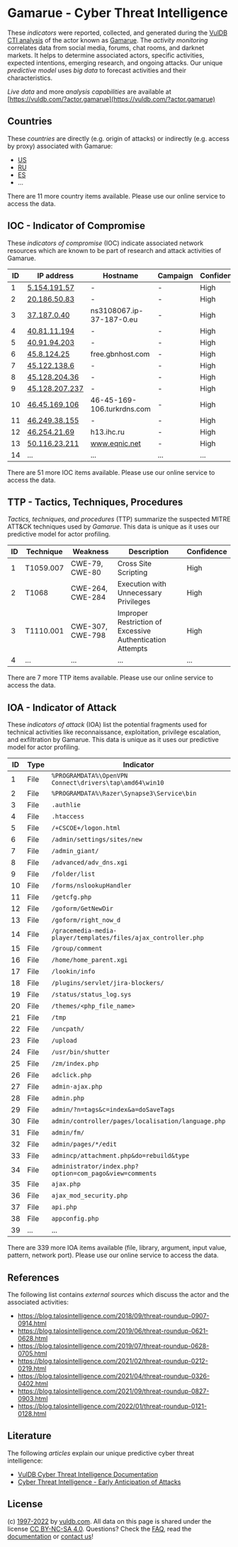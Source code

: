 # Gamarue - Cyber Threat Intelligence

These _indicators_ were reported, collected, and generated during the [VulDB CTI analysis](https://vuldb.com/?kb.cti) of the actor known as [Gamarue](https://vuldb.com/?actor.gamarue). The _activity monitoring_ correlates data from social media, forums, chat rooms, and darknet markets. It helps to determine associated actors, specific activities, expected intentions, emerging research, and ongoing attacks. Our unique _predictive model_ uses _big data_ to forecast activities and their characteristics.

_Live data_ and more _analysis capabilities_ are available at [https://vuldb.com/?actor.gamarue](https://vuldb.com/?actor.gamarue)

## Countries

These _countries_ are directly (e.g. origin of attacks) or indirectly (e.g. access by proxy) associated with Gamarue:

* [US](https://vuldb.com/?country.us)
* [RU](https://vuldb.com/?country.ru)
* [ES](https://vuldb.com/?country.es)
* ...

There are 11 more country items available. Please use our online service to access the data.

## IOC - Indicator of Compromise

These _indicators of compromise_ (IOC) indicate associated network resources which are known to be part of research and attack activities of Gamarue.

ID | IP address | Hostname | Campaign | Confidence
-- | ---------- | -------- | -------- | ----------
1 | [5.154.191.57](https://vuldb.com/?ip.5.154.191.57) | - | - | High
2 | [20.186.50.83](https://vuldb.com/?ip.20.186.50.83) | - | - | High
3 | [37.187.0.40](https://vuldb.com/?ip.37.187.0.40) | ns3108067.ip-37-187-0.eu | - | High
4 | [40.81.11.194](https://vuldb.com/?ip.40.81.11.194) | - | - | High
5 | [40.91.94.203](https://vuldb.com/?ip.40.91.94.203) | - | - | High
6 | [45.8.124.25](https://vuldb.com/?ip.45.8.124.25) | free.gbnhost.com | - | High
7 | [45.122.138.6](https://vuldb.com/?ip.45.122.138.6) | - | - | High
8 | [45.128.204.36](https://vuldb.com/?ip.45.128.204.36) | - | - | High
9 | [45.128.207.237](https://vuldb.com/?ip.45.128.207.237) | - | - | High
10 | [46.45.169.106](https://vuldb.com/?ip.46.45.169.106) | 46-45-169-106.turkrdns.com | - | High
11 | [46.249.38.155](https://vuldb.com/?ip.46.249.38.155) | - | - | High
12 | [46.254.21.69](https://vuldb.com/?ip.46.254.21.69) | h13.ihc.ru | - | High
13 | [50.116.23.211](https://vuldb.com/?ip.50.116.23.211) | www.eqnic.net | - | High
14 | ... | ... | ... | ...

There are 51 more IOC items available. Please use our online service to access the data.

## TTP - Tactics, Techniques, Procedures

_Tactics, techniques, and procedures_ (TTP) summarize the suspected MITRE ATT&CK techniques used by _Gamarue_. This data is unique as it uses our predictive model for actor profiling.

ID | Technique | Weakness | Description | Confidence
-- | --------- | -------- | ----------- | ----------
1 | T1059.007 | CWE-79, CWE-80 | Cross Site Scripting | High
2 | T1068 | CWE-264, CWE-284 | Execution with Unnecessary Privileges | High
3 | T1110.001 | CWE-307, CWE-798 | Improper Restriction of Excessive Authentication Attempts | High
4 | ... | ... | ... | ...

There are 7 more TTP items available. Please use our online service to access the data.

## IOA - Indicator of Attack

These _indicators of attack_ (IOA) list the potential fragments used for technical activities like reconnaissance, exploitation, privilege escalation, and exfiltration by Gamarue. This data is unique as it uses our predictive model for actor profiling.

ID | Type | Indicator | Confidence
-- | ---- | --------- | ----------
1 | File | `%PROGRAMDATA%\OpenVPN Connect\drivers\tap\amd64\win10` | High
2 | File | `%PROGRAMDATA%\Razer\Synapse3\Service\bin` | High
3 | File | `.authlie` | Medium
4 | File | `.htaccess` | Medium
5 | File | `/+CSCOE+/logon.html` | High
6 | File | `/admin/settings/sites/new` | High
7 | File | `/admin_giant/` | High
8 | File | `/advanced/adv_dns.xgi` | High
9 | File | `/folder/list` | Medium
10 | File | `/forms/nslookupHandler` | High
11 | File | `/getcfg.php` | Medium
12 | File | `/goform/GetNewDir` | High
13 | File | `/goform/right_now_d` | High
14 | File | `/gracemedia-media-player/templates/files/ajax_controller.php` | High
15 | File | `/group/comment` | High
16 | File | `/home/home_parent.xgi` | High
17 | File | `/lookin/info` | Medium
18 | File | `/plugins/servlet/jira-blockers/` | High
19 | File | `/status/status_log.sys` | High
20 | File | `/themes/<php_file_name>` | High
21 | File | `/tmp` | Low
22 | File | `/uncpath/` | Medium
23 | File | `/upload` | Low
24 | File | `/usr/bin/shutter` | High
25 | File | `/zm/index.php` | High
26 | File | `adclick.php` | Medium
27 | File | `admin-ajax.php` | High
28 | File | `admin.php` | Medium
29 | File | `admin/?n=tags&c=index&a=doSaveTags` | High
30 | File | `admin/controller/pages/localisation/language.php` | High
31 | File | `admin/fm/` | Medium
32 | File | `admin/pages/*/edit` | High
33 | File | `admincp/attachment.php&do=rebuild&type` | High
34 | File | `administrator/index.php?option=com_pago&view=comments` | High
35 | File | `ajax.php` | Medium
36 | File | `ajax_mod_security.php` | High
37 | File | `api.php` | Low
38 | File | `appconfig.php` | High
39 | ... | ... | ...

There are 339 more IOA items available (file, library, argument, input value, pattern, network port). Please use our online service to access the data.

## References

The following list contains _external sources_ which discuss the actor and the associated activities:

* https://blog.talosintelligence.com/2018/09/threat-roundup-0907-0914.html
* https://blog.talosintelligence.com/2019/06/threat-roundup-0621-0628.html
* https://blog.talosintelligence.com/2019/07/threat-roundup-0628-0705.html
* https://blog.talosintelligence.com/2021/02/threat-roundup-0212-0219.html
* https://blog.talosintelligence.com/2021/04/threat-roundup-0326-0402.html
* https://blog.talosintelligence.com/2021/09/threat-roundup-0827-0903.html
* https://blog.talosintelligence.com/2022/01/threat-roundup-0121-0128.html

## Literature

The following _articles_ explain our unique predictive cyber threat intelligence:

* [VulDB Cyber Threat Intelligence Documentation](https://vuldb.com/?kb.cti)
* [Cyber Threat Intelligence - Early Anticipation of Attacks](https://www.scip.ch/en/?labs.20201022)

## License

(c) [1997-2022](https://vuldb.com/?kb.changelog) by [vuldb.com](https://vuldb.com/?kb.about). All data on this page is shared under the license [CC BY-NC-SA 4.0](https://creativecommons.org/licenses/by-nc-sa/4.0/). Questions? Check the [FAQ](https://vuldb.com/?kb.faq), read the [documentation](https://vuldb.com/?kb) or [contact us](https://vuldb.com/?contact)!
